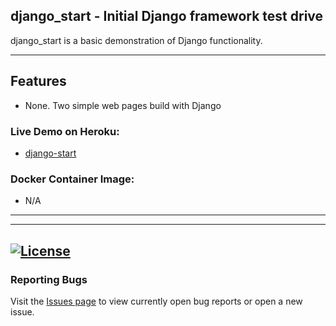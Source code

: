 ## django_start - Initial Django framework test drive

django_start is a basic demonstration of Django functionality.



---
## Features
 - None. Two simple web pages build with Django

### Live Demo on Heroku:
 - [django-start](https://peaceful-beach-56605.herokuapp.com/)
### Docker Container Image:

 - N/A
---



---
[![License](https://img.shields.io/badge/license-MIT-green)](https://github.com/kevinbowen777/django_start/blob/master/LICENSE)
---
### Reporting Bugs

   Visit the [Issues page](https://github.com/kevinbowen777/django_start/issues)
      to view currently open bug reports or open a new issue.
